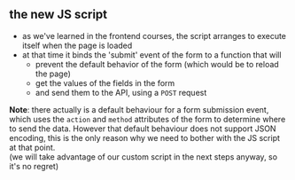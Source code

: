 ## the new JS script

- as we've learned in the frontend courses, the script arranges to execute itself when the page is loaded
- at that time it binds the 'submit' event of the form to a function that will
  - prevent the default behavior of the form (which would be to reload the page)
  - get the values of the fields in the form
  - and send them to the API, using a `POST` request

**Note**: there actually is a default behaviour for a form submission event,
which uses the `action` and `method` attributes of the form to determine where
to send the data. However that default behaviour does not support JSON encoding,
this is the only reason why we need to bother with the JS script at that point.  
(we will take advantage of our custom script in the next steps anyway, so it's
no regret)
